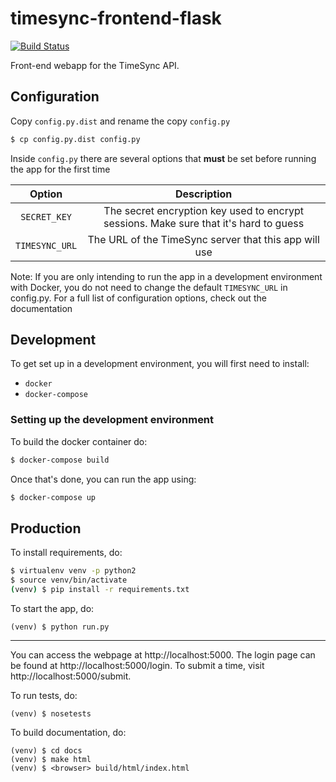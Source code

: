 # timesync-frontend-flask

[![Build Status](https://travis-ci.org/osuosl/timesync-frontend-flask.svg?branch=develop)](https://travis-ci.org/osuosl/timesync-frontend-flask)

Front-end webapp for the TimeSync API.

## Configuration

Copy `config.py.dist` and rename the copy `config.py`

```sh
$ cp config.py.dist config.py
```

Inside `config.py` there are several options that **must** be set before
running the app for the first time

| Option         | Description                                               |
|:--------------:|:---------------------------------------------------------:|
| `SECRET_KEY`   | The secret encryption key used to encrypt sessions. Make sure that it's hard to guess |
| `TIMESYNC_URL` | The URL of the TimeSync server that this app will use     |

Note: If you are only intending to run the app in a development environment
with Docker, you do not need to change the default `TIMESYNC_URL` in config.py.
For a full list of configuration options, check out the documentation

## Development

To get set up in a development environment, you will first need to install:
- `docker`
- `docker-compose`

### Setting up the development environment

To build the docker container do:
```sh
$ docker-compose build
```

Once that's done, you can run the app using:
```sh
$ docker-compose up
```

## Production

To install requirements, do:
```sh
$ virtualenv venv -p python2
$ source venv/bin/activate
(venv) $ pip install -r requirements.txt
```

To start the app, do:
```
(venv) $ python run.py
```

-----

You can access the webpage at http://localhost:5000. The login page can be found
at http://localhost:5000/login. To submit a time, visit
http://localhost:5000/submit.

To run tests, do:
```
(venv) $ nosetests
```

To build documentation, do:
```
(venv) $ cd docs
(venv) $ make html
(venv) $ <browser> build/html/index.html
```
